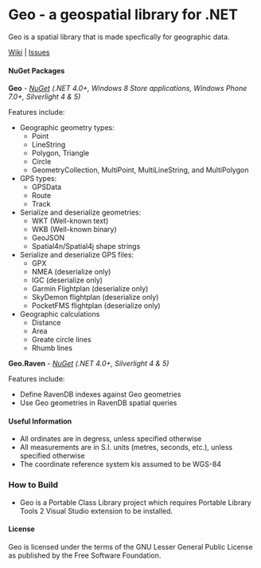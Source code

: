 # Geo - a geospatial library for .NET

Geo is a spatial library that is made specfically for geographic data.

[Wiki](https://github.com/sibartlett/Geo/wiki) | [Issues](https://github.com/sibartlett/Geo/issues)

#### NuGet Packages

__Geo__ - _[NuGet](https://nuget.org/packages/Geo) (.NET 4.0+, Windows 8 Store applications, Windows Phone 7.0+, Silverlight 4 & 5)_

Features include:
* Geographic geometry types:
	* Point
	* LineString
	* Polygon, Triangle
	* Circle
	* GeometryCollection, MultiPoint, MultiLineString, and MultiPolygon
* GPS types:
	* GPSData
	* Route
	* Track
* Serialize and deserialize geometries:
	* WKT (Well-known text)
	* WKB (Well-known binary)
	* GeoJSON
	* Spatial4n/Spatial4j shape strings
* Serialize and deserialize GPS files:
	* GPX
	* NMEA (deserialize only)
	* IGC (deserialize only)
	* Garmin Flightplan (deserialize only)
	* SkyDemon flightplan (deserialize only)
	* PocketFMS flightplan (deserialize only)
* Geographic calculations
	* Distance
	* Area
	* Greate circle lines
	* Rhumb lines

__Geo.Raven__ - _[NuGet](https://nuget.org/packages/Geo.Raven) (.NET 4.0+, Silverlight 4 & 5)_

Features include:
* Define RavenDB indexes against Geo geometries
* Use Geo geometries in RavenDB spatial queries

#### Useful Information

* All ordinates are in degress, unless specified otherwise
* All measurements are in S.I. units (metres, seconds, etc.), unless specified otherwise
* The coordinate reference system kis assumed to be WGS-84

### How to Build

* Geo is a Portable Class Library project which requires Portable Library Tools 2 Visual Studio extension to be installed.

#### License

Geo is licensed under the terms of the GNU Lesser General Public License as published by the Free Software Foundation.